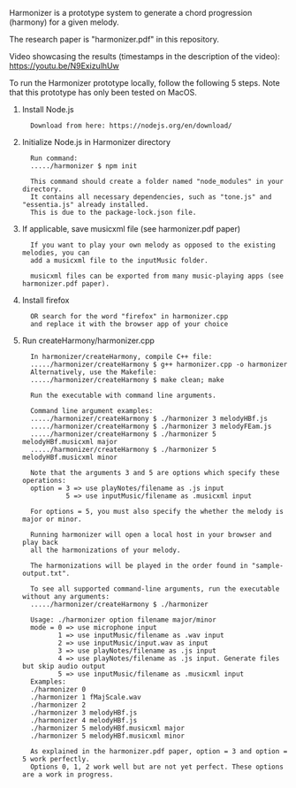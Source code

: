 Harmonizer is a prototype system to generate a chord progression (harmony) for a given melody.

The research paper is "harmonizer.pdf" in this repository.

Video showcasing the results (timestamps in the description of the video): https://youtu.be/N9ExizulhUw

To run the Harmonizer prototype locally, follow the following 5 steps.
Note that this prototype has only been tested on MacOS.

1. Install Node.js 

         Download from here: https://nodejs.org/en/download/

2. Initialize Node.js in Harmonizer directory

         Run command:
         ...../harmonizer $ npm init

         This command should create a folder named "node_modules" in your directory.
         It contains all necessary dependencies, such as "tone.js" and "essentia.js" already installed.
         This is due to the package-lock.json file.

3. If applicable, save musicxml file (see harmonizer.pdf paper)

         If you want to play your own melody as opposed to the existing melodies, you can
         add a musicxml file to the inputMusic folder.

         musicxml files can be exported from many music-playing apps (see harmonizer.pdf paper).

4. Install firefox

         OR search for the word "firefox" in harmonizer.cpp
         and replace it with the browser app of your choice

5. Run createHarmony/harmonizer.cpp

         In harmonizer/createHarmony, compile C++ file:
         ...../harmonizer/createHarmony $ g++ harmonizer.cpp -o harmonizer 
         Alternatively, use the Makefile:
         ...../harmonizer/createHarmony $ make clean; make

         Run the executable with command line arguments.

         Command line argument examples:
         ...../harmonizer/createHarmony $ ./harmonizer 3 melodyHBf.js
         ...../harmonizer/createHarmony $ ./harmonizer 3 melodyFEam.js
         ...../harmonizer/createHarmony $ ./harmonizer 5 melodyHBf.musicxml major
         ...../harmonizer/createHarmony $ ./harmonizer 5 melodyHBf.musicxml minor

         Note that the arguments 3 and 5 are options which specify these operations:
         option = 3 => use playNotes/filename as .js input
                  5 => use inputMusic/filename as .musicxml input 

         For options = 5, you must also specify the whether the melody is major or minor.

         Running harmonizer will open a local host in your browser and play back
         all the harmonizations of your melody.

         The harmonizations will be played in the order found in "sample-output.txt".

         To see all supported command-line arguments, run the executable without any arguments:
         ...../harmonizer/createHarmony $ ./harmonizer

         Usage: ./harmonizer option filename major/minor
         mode = 0 => use microphone input
                1 => use inputMusic/filename as .wav input
                2 => use inputMusic/input.wav as input
                3 => use playNotes/filename as .js input
                4 => use playNotes/filename as .js input. Generate files but skip audio output 
                5 => use inputMusic/filename as .musicxml input 
         Examples:
         ./harmonizer 0
         ./harmonizer 1 fMajScale.wav
         ./harmonizer 2
         ./harmonizer 3 melodyHBf.js
         ./harmonizer 4 melodyHBf.js
         ./harmonizer 5 melodyHBf.musicxml major
         ./harmonizer 5 melodyHBf.musicxml minor

         As explained in the harmonizer.pdf paper, option = 3 and option = 5 work perfectly. 
         Options 0, 1, 2 work well but are not yet perfect. These options are a work in progress. 
